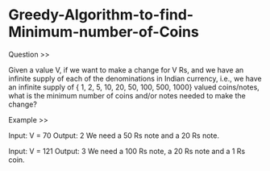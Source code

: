 # Greedy-Algorithm-to-find-Minimum-number-of-Coins

Question >> 

Given a value V, if we want to make a change for V Rs, and we have an infinite supply of each of the denominations in Indian currency, i.e., 
we have an infinite supply of { 1, 2, 5, 10, 20, 50, 100, 500, 1000} valued coins/notes, what is the minimum number of coins and/or notes needed to make the change?

Example >>

Input: V = 70
Output: 2
We need a 50 Rs note and a 20 Rs note.

Input: V = 121
Output: 3
We need a 100 Rs note, a 20 Rs note and a 1 Rs coin.
